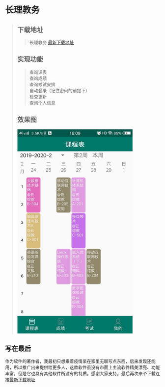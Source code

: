 # 长理教务
>##  下载地址  
>>长理教务 [最新下载地址](http://47.106.159.165:8081/apk/长理教务V2.0.1.apk)
>##  实现功能
>>查询课表<br> 
>>查询成绩<br> 
>>查询考试安排<br> 
>>自动登录（记住密码的前提下）<br> 
>>检查更新<br> 
>>查询个人信息<br> 
>##  效果图
><img src="https://github.com/892681347/EduAdminPic/raw/master/TimetablePic.jpg"  alt="课程表页面" width="375px"/>
##  写在最后
作为软件的著作者，我最初只想乘着疫情呆在家里无聊写点东西，后来发现还能用，所以推广出来提供给更多人，这款软件虽没有市面上主流软件精美漂亮、功能丰富，但是它也具有其他软件所没有的特质，感谢大家支持，最后再次来个下载连接[最新下载地址](http://47.106.159.165:8081/apk/长理教务V2.0.1.apk)
